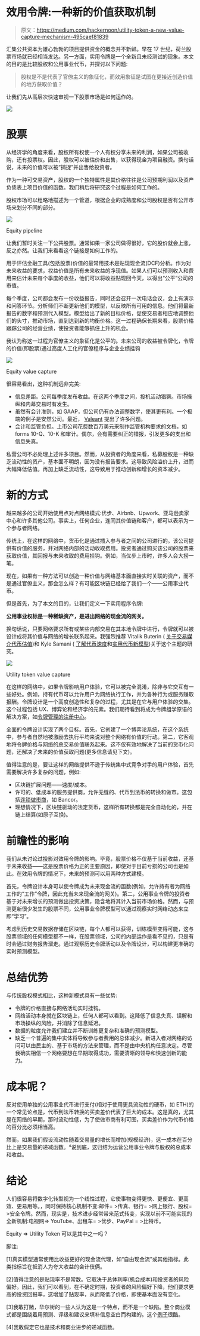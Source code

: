 # 效用令牌:一种新的价值获取机制

> 原文：<https://medium.com/hackernoon/utility-token-a-new-value-capture-mechanism-495caef81839>

汇集公共资本为雄心勃勃的项目提供资金的概念并不新鲜。早在 17 世纪，荷兰股票市场就已经相当发达。另一方面，实用令牌是一个全新且未经测试的现象。本文的目的是比较股权和公用事业代币，并探讨以下问题:

> 股权是不是代表了官僚主义的象征化，而效用象征是试图在更接近创造价值的地方获取价值？

让我们先从高层次快速审视一下股票市场是如何运作的。

![](img/66e81fabf30424d86db9b6e7d85638ac.png)

# 股票

从经济学的角度来看，股权所有权使一个人有权分享未来的利润，如果公司被收购，还有投票权。因此，股权可以被估价和出售，以获得现金为项目融资。换句话说，未来的价值可以被“捕捉”并出售给投资者。

作为一种可交易资产，股权的一个独特属性是其价格往往是公司预期利润以及资产负债表上项目价值的函数。我们稍后将研究这个过程是如何工作的。

股权市场可以粗略地描述为一个管道，根据企业的成熟度和公司股权是否有公开市场来划分不同的部分。

![](img/e11da7cf92e249163418df9c35473e28.png)

Equity pipeline

让我们暂时关注一下公共股票。通常如果一家公司做得很好，它的股价就会上涨，反之亦然。让我们来看看这个链接是如何工作的。

用于评估金融工具(包括股票)价值的最常用技术是贴现现金流(DCF)分析。作为对未来收益的要求，权益价值是所有未来收益的净现值。如果人们可以预测收入和费用来估计未来每个季度的收益，他们可以将收益贴现回今天，以得出“公平”公司的市值。

每个季度，公司都会发布一份收益报告，同时还会召开一次电话会议，会上有演示和问答环节。分析师们不断更新他们的模型，以反映所有可用的信息。他们将最新报告的数字和预测代入模型。模型给出了新的目标价格，促使交易者相应地调整他们的头寸，推动市场，直到达到新的均衡价格。这一过程确保长期来看，股票价格跟踪公司的经营业绩，使投资者能够抓住上升的机会。

我认为称这一过程为官僚主义的象征化是公平的。未来公司的收益被令牌化，令牌的价值(即股票)通过高度人工化的官僚程序与企业业绩挂钩

![](img/c688fcf610d2309653147159668603b0.png)

Equity value capture

很容易看出，这种机制远非完美:

*   信息差距。公司每季度发布收益。在这两个季度之间，投机活动猖獗。市场操纵和内幕交易时有发生。
*   虽然有会计准则，如 GAAP，但公司仍有办法调整数字，使其更有利。一个极端的例子是安然公司。最近， [Valeant](http://fortune.com/2015/10/31/valeant-scandal/) 提出了许多问题。
*   会计和监管负担。上市公司花费数百万美元来制作监管机构要求的文档，如 forms 10-Q、10-K 和审计。偶尔，会有需要纠正的错报，引发更多的支出和信息失真。

私营公司不必处理上述许多项目。然而，从投资者的角度来看，私募股权是一种缺乏流动性的资产，基本面不明朗，因为没有报告要求。这导致风险溢价上升，进而大幅降低估值。再加上缺乏流动性，这导致用于推动创新和增长的资本减少。

# 新的方式

越来越多的公司开始使用点对点网络模式:优步、Airbnb、Upwork、亚马逊卖家中心和许多其他公司。事实上，任何企业，连同其价值链和客户，都可以表示为一个参与者网络。

传统上，在这样的网络中，货币化是通过插入参与者之间的公司进行的。该公司提供有价值的服务，并对网络内部的活动收取费用。投资者通过购买该公司的股票来获取价值，其回报与未来收取的费用挂钩。例如，当优步上市时，许多人会大捞一笔。

现在，如果有一种方法可以创造一种价值与网络基本面直接实时关联的资产，而不是通过官僚主义，那会怎么样？有可能区块链已经给了我们一个——公用事业代币。

但是首先，为了本文的目的，让我们定义一下实用程序令牌:

**公用事业权标是一种稀缺资产，是进出网络的现金流的网关。**

换句话说，只要网络要求所有或某些内部交易在其本地令牌中进行，令牌就可以被设计成将其价值与网络的增长联系起来。我强烈推荐 Vitalik Buterin ( [关于交易媒介代币估值](https://vitalik.ca/general/2017/10/17/moe.html))和 Kyle Samani ( [了解代币速度](https://multicoin.capital/2017/12/08/understanding-token-velocity/)和[实用代币新模型](https://multicoin.capital/2018/02/13/new-models-utility-tokens/))关于这个主题的研究。

![](img/5c0f39fd72b6173c637c32c31c35a2ea.png)

Utility token value capture

在这样的网络中，如果令牌影响用户体验，它可以被完全混淆，除非与它交互有一些好处。例如，持有代币可以允许用户为网络执行工作，并为各种行为或服务赚取报酬。令牌设计是一个高度创造性和复杂的过程，尤其是在它与用户体验的交集。这个过程包括 UX、博弈论和经济学的元素。我们期待看到将成为令牌组学原语的解决方案，如[令牌管理的注册中心](/@ilovebagels/token-curated-registries-1-0-61a232f8dac7)。

全面的令牌设计实现了两个目标。首先，它创建了一个博弈论系统，在这个系统中，参与者自然地被激励去执行平均来说对整个网络有价值的行动。第二，它客观地将令牌价格与网络的总交易价值联系起来。这不仅有效地解决了当前的货币化问题，还解决了未来的价值获取问题(更多信息请见下文)。

值得注意的是，要让这样的网络提供不逊于传统集中式竞争对手的用户体验，首先需要解决许多复杂的问题，例如:

*   区块链扩展问题——速度/成本。
*   许可的、低成本的服务提供商，允许无缝的、代币到法币的转换和做市。这包括[连锁做市商](https://vitalik.ca/general/2017/06/22/marketmakers.html)，如 Bancor。
*   理想情况下，区块链驱动的法定货币，这样所有转换都是完全自动化的，并在链上结算(如原子互换)。

# 前瞻性的影响

我们从未讨论过投影对效用令牌的影响。毕竟，股票价格不仅基于当前收益，还基于未来收益——这是股票价格为正的主要原因，即使对于目前亏损的公司也是如此。在效用令牌的情况下，未来的预测可以用两种方式建模。

首先，令牌设计本身可以使令牌成为未来现金流的函数(例如，允许持有者为网络工作的“工作”令牌，因此充当未来现金流的网关)。第二，公用事业令牌的投资者基于对未来增长的预测做出投资决策，隐含地将其计入当前市场价格。然而，与预测更新很少发生的股票不同，公用事业令牌模型可以通过观察实时网络动态来立即“学习”。

考虑到历史交易数据存储在区块链，每个人都可以获得，训练模型变得可能，这与股票领域的任何模型都不一样，在股票领域，公司的内部运作是看不见的，只是有时会通过财务报告溜走。通过观察历史令牌活动以及令牌设计，可以构建更准确的实时预测模型。

# 总结优势

与传统股权模式相比，这种新模式具有一些优势:

*   令牌的价格直接与网络活动实时挂钩。
*   网络活动本身就在区块链上，任何人都可以看到。这降低了信息失真、误解和市场操纵的风险，并消除了信息延迟。
*   数据的粒度允许我们建立并不断训练更复杂和准确的预测模型。
*   缺乏一个普遍的集中实体将导致参与者费用的总体减少。新进入者对网络的访问可以由民主的、基于市场的方法来管理，而不是由中央机构任意决定。尽管我确实相信一个网络要想在早期取得成功，需要清晰的领导和快速创新的能力。

# 成本呢？

反对使用单独的公用事业代币进行支付(相对于使用更具流动性的硬币，如 ETH)的一个常见论点是，代币到法币转换的买卖差价代表了巨大的成本。这是真的，尤其是在网络的早期，那时流动性低，为了使做市商有利可图，买卖差价作为代币价格的百分比必须相当高。

然而，如果我们假设流动性随着交易量的增长而增加(规模经济)，这一成本在百分比上是交易量的递减函数。⁴说到底，这归结为运营公用事业令牌与股权的总成本和收益。

# 结论

人们很容易将数字化转型视为一个线性过程，它使事物变得更快、更便宜、更高效、更易用等。，同时保持核心机制不变:邮件= >传真、银行= >网上银行、股权= >安全令牌。然而，现实是，技术进步经常带来范式转变，实现以前不可能实现的全新机制:电视网=> YouTube、出租车= >优步、PayPal = >比特币。

Equity => Utility Token 可以是其中之一吗？

脚注:

[1]真实模型通常使用比收益更好的现金流代理，如“自由现金流”或其他指标。此类指标旨在抵消人为夸大收益的会计伎俩。

[2]值得注意的是贴现率不是常数。它取决于总体利率(机会成本)和投资者的风险偏好。因此，我们可以看到，在不确定时期，投资者的风险偏好下降，他们要求更高的投资回报率，这增加了贴现率，从而降低了价格，即使基本面没有变化。

[3]我敢打赌，华尔街的一些人认为这是一个特点，而不是一个缺陷。整个商业模式都是围绕着用预测、评级和建议来填补信息空白而构建的。这个[例子](/foursquare-direct/right-on-target-foursquare-accurately-predicts-iphone-sales-4140c450a396)很酷。

[4]我敢假定它也是技术和商业进步的递减函数。